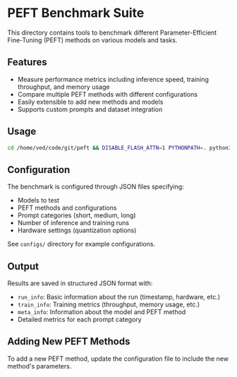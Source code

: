 # PEFT Benchmark Suite

This directory contains tools to benchmark different Parameter-Efficient Fine-Tuning (PEFT) methods on various models and tasks.

## Features

- Measure performance metrics including inference speed, training throughput, and memory usage
- Compare multiple PEFT methods with different configurations
- Easily extensible to add new methods and models
- Supports custom prompts and dataset integration

## Usage

```bash
cd /home/ved/code/git/peft && DISABLE_FLASH_ATTN=1 PYTHONPATH=. python3 method_comparison/peft_bench/run.py method_comparison/peft_bench/experiments/lora/lora_r16 --verbose
```

## Configuration

The benchmark is configured through JSON files specifying:
- Models to test
- PEFT methods and configurations
- Prompt categories (short, medium, long)
- Number of inference and training runs
- Hardware settings (quantization options)

See `configs/` directory for example configurations.

## Output

Results are saved in structured JSON format with:
- `run_info`: Basic information about the run (timestamp, hardware, etc.)
- `train_info`: Training metrics (throughput, memory usage, etc.)
- `meta_info`: Information about the model and PEFT method
- Detailed metrics for each prompt category

## Adding New PEFT Methods

To add a new PEFT method, update the configuration file to include the new method's parameters. 